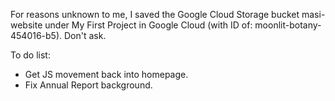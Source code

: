 For reasons unknown to me, I saved the Google Cloud Storage bucket masi-website under My First Project in Google Cloud (with ID of: moonlit-botany-454016-b5). Don't ask.

To do list:
- Get JS movement back into homepage.
- Fix Annual Report background.